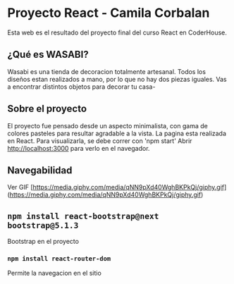 # Proyecto React - Camila Corbalan

Esta web es el resultado del proyecto final del curso React en CoderHouse.

## ¿Qué es WASABI?
Wasabi es una tienda de decoracion totalmente artesanal. Todos los diseños estan realizados a mano, por lo que no hay dos piezas iguales.
Vas a encontrar distintos objetos para decorar tu casa-

## Sobre el proyecto
El proyecto fue pensado desde un aspecto minimalista, con gama de colores pasteles para resultar agradable a la vista.
La pagina esta realizada en React. Para visualizarla, se debe correr con 'npm start'
Abrir [http://localhost:3000](http://localhost:3000) para verlo en el navegador.

## Navegabilidad
Ver GIF [https://media.giphy.com/media/qNN9pXd40WghBKPkQj/giphy.gif] (https://media.giphy.com/media/qNN9pXd40WghBKPkQj/giphy.gif)
## `npm install react-bootstrap@next bootstrap@5.1.3` 
Bootstrap en el proyecto

### `npm install react-router-dom`

Permite la navegacion en el sitio